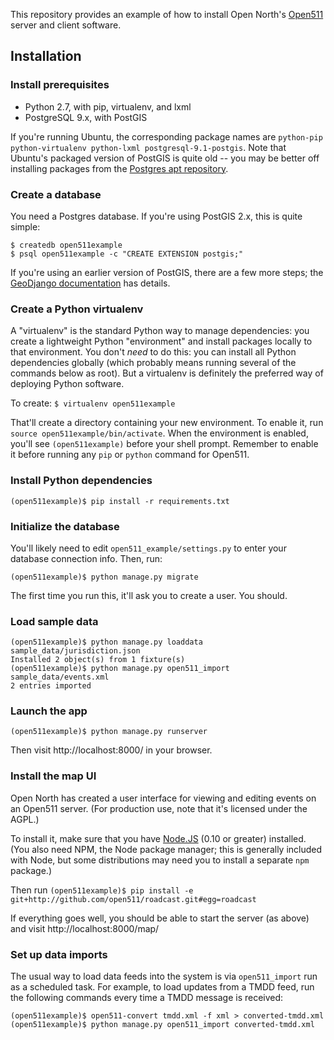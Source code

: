 This repository provides an example of how to install Open North's [Open511](http://open511.org/) server and client software.

## Installation

### Install prerequisites

* Python 2.7, with pip, virtualenv, and lxml
* PostgreSQL 9.x, with PostGIS

If you're running Ubuntu, the corresponding package names are `python-pip python-virtualenv python-lxml postgresql-9.1-postgis`. Note that Ubuntu's packaged version of PostGIS is quite old -- you may be better off installing packages from the [Postgres apt repository](https://wiki.postgresql.org/wiki/Apt).

### Create a database

You need a Postgres database. If you're using PostGIS 2.x, this is quite simple:

```
$ createdb open511example
$ psql open511example -c "CREATE EXTENSION postgis;"
```

If you're using an earlier version of PostGIS, there are a few more steps; the [GeoDjango documentation](https://docs.djangoproject.com/en/1.6/ref/contrib/gis/install/#installation) has details.

### Create a Python virtualenv

A "virtualenv" is the standard Python way to manage dependencies: you create a lightweight Python "environment" and install packages locally to that environment. You don't _need_ to do this: you can install all Python dependencies globally (which probably means running several of the commands below as root). But a virtualenv is definitely the preferred way of deploying Python software.

To create: `$ virtualenv open511example`

That'll create a directory containing your new environment. To enable it, run `source open511example/bin/activate`. When the environment is enabled, you'll see `(open511example)` before your shell prompt. Remember to enable it before running any `pip` or `python` command for Open511.

### Install Python dependencies

```(open511example)$ pip install -r requirements.txt```

### Initialize the database

You'll likely need to edit `open511_example/settings.py` to enter your database
connection info. Then, run:

```(open511example)$ python manage.py migrate```

The first time you run this, it'll ask you to create a user. You should.

### Load sample data

```
(open511example)$ python manage.py loaddata sample_data/jurisdiction.json
Installed 2 object(s) from 1 fixture(s)
(open511example)$ python manage.py open511_import sample_data/events.xml 
2 entries imported
```

### Launch the app

```(open511example)$ python manage.py runserver```

Then visit http://localhost:8000/ in your browser.

### Install the map UI

Open North has created a user interface for viewing and editing events on an Open511 server. (For production use, note that it's licensed under the AGPL.)

To install it, make sure that you have [Node.JS](http://nodejs.org/) (0.10 or greater) installed. (You also need NPM, the Node package manager; this is generally included with Node, but some distributions may need you to install a separate `npm` package.)

Then run ```(open511example)$ pip install -e git+http://github.com/open511/roadcast.git#egg=roadcast```

If everything goes well, you should be able to start the server (as above) and visit http://localhost:8000/map/

### Set up data imports

The usual way to load data feeds into the system is via `open511_import` run as a scheduled task. For example, to load updates from a TMDD feed, run the following commands every time a TMDD message is received:

```
(open511example)$ open511-convert tmdd.xml -f xml > converted-tmdd.xml
(open511example)$ python manage.py open511_import converted-tmdd.xml
```

